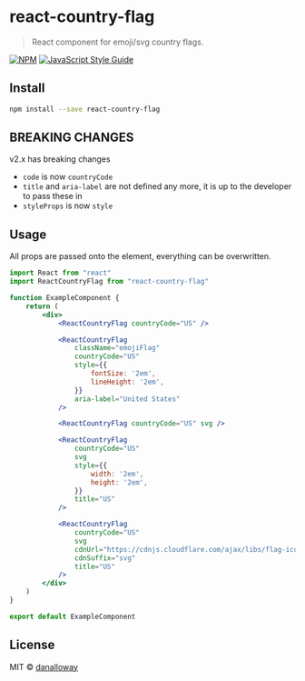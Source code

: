 # react-country-flag

> React component for emoji/svg country flags.

[![NPM](https://img.shields.io/npm/v/react-country-flag.svg)](https://www.npmjs.com/package/react-country-flag)
[![JavaScript Style Guide](https://img.shields.io/badge/code_style-standard-brightgreen.svg)](https://standardjs.com)

## Install

```bash
npm install --save react-country-flag
```

## BREAKING CHANGES
v2.x has breaking changes
- `code` is now `countryCode`
- `title` and `aria-label` are not defined any more, it is up to the developer to pass these in
- `styleProps` is now `style`

## Usage

All props are passed onto the element, everything can be overwritten.

```jsx
import React from "react"
import ReactCountryFlag from "react-country-flag"

function ExampleComponent {
    return (
        <div>
            <ReactCountryFlag countryCode="US" />

            <ReactCountryFlag
                className="emojiFlag"
                countryCode="US"
                style={{
                    fontSize: '2em',
                    lineHeight: '2em',
                }}
                aria-label="United States"
            />

            <ReactCountryFlag countryCode="US" svg />

            <ReactCountryFlag
                countryCode="US"
                svg
                style={{
                    width: '2em',
                    height: '2em',
                }}
                title="US"
            />

            <ReactCountryFlag
                countryCode="US"
                svg
                cdnUrl="https://cdnjs.cloudflare.com/ajax/libs/flag-icon-css/3.4.3/flags/1x1/"
                cdnSuffix="svg"
                title="US"
            />
        </div>
    )
}

export default ExampleComponent
```

## License

MIT © [danalloway](https://github.com/danalloway)
